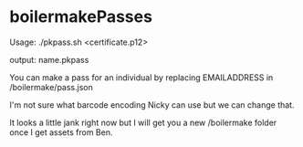 # boilermakePasses


Usage: ./pkpass.sh <certificate.p12> <pass directory> <password> <pass name>

output: name.pkpass


You can make a pass for an individual by replacing EMAILADDRESS in /boilermake/pass.json

I'm not sure what barcode encoding Nicky can use but we can change that.

It looks a little jank right now but I will get you a new /boilermake folder once I get assets from Ben. 
